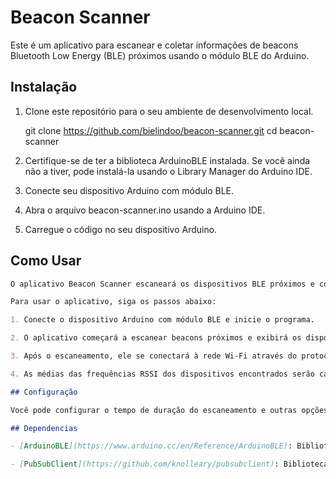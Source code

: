 # Beacon Scanner

Este é um aplicativo para escanear e coletar informações de beacons Bluetooth Low Energy (BLE) próximos usando o módulo BLE do Arduino.

## Instalação

1. Clone este repositório para o seu ambiente de desenvolvimento local.

    git clone https://github.com/bielindoo/beacon-scanner.git
    cd beacon-scanner



1. Certifique-se de ter a biblioteca ArduinoBLE instalada. Se você ainda não a tiver, pode instalá-la usando o Library Manager do Arduino IDE.

2. Conecte seu dispositivo Arduino com módulo BLE.

3. Abra o arquivo beacon-scanner.ino usando a Arduino IDE.

4. Carregue o código no seu dispositivo Arduino.


## Como Usar

```markdown
O aplicativo Beacon Scanner escaneará os dispositivos BLE próximos e coletará suas frequências RSSI. Ele calculará as médias das frequências RSSI dos dispositivos encontrados e enviará os resultados através do protocolo MQTT para um servidor.

Para usar o aplicativo, siga os passos abaixo:

1. Conecte o dispositivo Arduino com módulo BLE e inicie o programa.

2. O aplicativo começará a escanear beacons próximos e exibirá os dispositivos encontrados na saída Serial.

3. Após o escaneamento, ele se conectará à rede Wi-Fi através do protocolo MQTT.

4. As médias das frequências RSSI dos dispositivos encontrados serão calculadas e enviadas via MQTT para um servidor.

## Configuração

Você pode configurar o tempo de duração do escaneamento e outras opções no arquivo `beacon.h`.

## Dependencias

- [ArduinoBLE](https://www.arduino.cc/en/Reference/ArduinoBLE): Biblioteca para o módulo BLE do Arduino.

- [PubSubClient](https://github.com/knolleary/pubsubclient): Biblioteca para comunicação MQTT.

